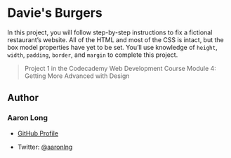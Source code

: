 # Davie's Burgers

In this project, you will follow step-by-step instructions to fix a fictional restaurant’s website. All of the HTML and most of the CSS is intact, but the box model properties have yet to be set. You’ll use knowledge of `height`, `width`, `padding`, `border`, and `margin` to complete this project.

> Project 1 in the Codecademy Web Development Course Module 4: Getting More Advanced with Design

## Author

### Aaron Long

- [GitHub Profile](https://github.com/aaronlng/)

- Twitter: [@aaronlng](https://twitter.com/aaronlng)
